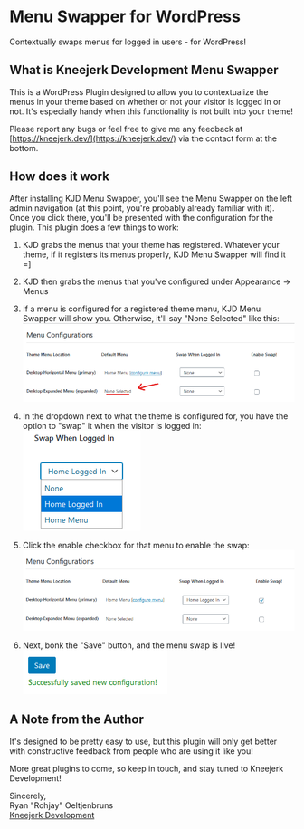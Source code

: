 # Menu Swapper for WordPress

Contextually swaps menus for logged in users - for WordPress!

## What is Kneejerk Development Menu Swapper

This is a WordPress Plugin designed to allow you to contextualize the menus in your theme based on
whether or not your visitor is logged in or not. It's especially handy when this functionality is
not built into your theme!

Please report any bugs or feel free to give me any feedback at
[https://kneejerk.dev/](https://kneejerk.dev/) via the contact form at the bottom.

## How does it work

After installing KJD Menu Swapper, you'll see the Menu Swapper on the left admin navigation (at this
point, you're probably already familiar with it). Once you click there, you'll be presented with the
configuration for the plugin. This plugin does a few things to work:

1.  KJD grabs the menus that your theme has registered. Whatever your theme, if it registers its menus
    properly, KJD Menu Swapper will find it =]

2.  KJD then grabs the menus that you've configured under Appearance -> Menus

3.  If a menu is configured for a registered theme menu, KJD Menu Swapper will show you. Otherwise,
    it'll say "None Selected" like this:
    ![Example](/docs/twenty_twenty_example.png)

4.  In the dropdown next to what the theme is configured for, you have the option to "swap" it when the
    visitor is logged in:<br>
    ![Menu Select](/docs/twenty_twenty_menu_select.png)

5.  Click the enable checkbox for that menu to enable the swap:<br>
    ![Enable Swap](/docs/twenty_twenty_configure_enable.png)

6.  Next, bonk the "Save" button, and the menu swap is live!<br>
    ![Bonk save](/docs/twenty_twenty_save.png)

## A Note from the Author

It's designed to be pretty easy to use, but this plugin will only get better with constructive feedback
from people who are using it like you!

More great plugins to come, so keep in touch, and stay tuned to Kneejerk Development!

Sincerely,\
Ryan "Rohjay" Oeltjenbruns\
[Kneejerk Development](https://kneejerk.dev)
